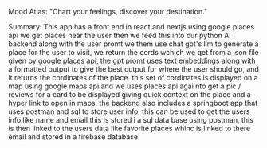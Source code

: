 Mood Atlas:
"Chart your feelings, discover your destination."

Summary:
This app has a front end in react and nextjs using google places api we get places near the user then we feed
this into our python AI backend along with the user promt we them use chat gpt's llm to generate a place for
the user to visit, we return the cords wchich we get from a json file given by google places api, the gpt promt
uses text embeddings along with a formatted output to give the best output for where the user should go, 
and it returns the cordinates of the place. this set of cordinates is displayed on a map using google maps api
and we uses places api agai nto get a pic / reviews for a card to be displayed giving quick context on the place
and a hyper link to open in maps. the backend also includes a springboot app that uses postman and sql to store user info,
this can be used to get the users info like name and email this is stored i a sql data base using postman,
this is then linked to the users data like favorite places whihc is linked to there email and stored in a firebase database.


